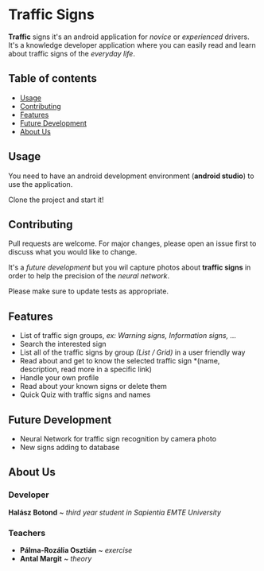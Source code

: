# Traffic Signs

**Traffic** signs it's an android application for *novice* or *experienced* drivers. 
It's a knowledge developer application where you can easily read and learn about traffic signs of the *everyday life*.

## Table of contents
* [Usage](#usage)
* [Contributing](#contributing)
* [Features](#features)
* [Future Development](#future-development)
* [About Us](#about-us)

## Usage

You need to have an android development environment (**android studio**) to use the application.

Clone the project and start it!

## Contributing
Pull requests are welcome. For major changes, please open an issue first to discuss what you would like to change.

It's a *future development* but you wil capture photos about **traffic signs** in order to help the precision of the *neural network*.

Please make sure to update tests as appropriate.

## Features

- List of traffic sign groups, *ex: Warning signs, Information signs, ...*
- Search the interested sign
- List all of the traffic signs by group *(List / Grid)* in a user friendly way
- Read about and get to know the selected traffic sign *(name, description, read more in a specific link)
- Handle your own profile
- Read about your known signs or delete them
- Quick Quiz with traffic signs and names

## Future Development

- Neural Network for traffic sign recognition by camera photo
- New signs adding to database

## About Us

### Developer

**Halász Botond** ~ *third year student in Sapientia EMTE University*

### Teachers

- **Pálma-Rozália Osztián** ~ *exercise*
- **Antal Margit** ~ *theory*
